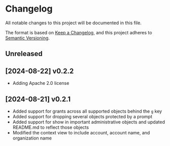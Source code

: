 # Changelog

All notable changes to this project will be documented in this file.

The format is based on [Keep a Changelog](https://keepachangelog.com/en/1.1.0/),
and this project adheres to [Semantic Versioning](https://semver.org/spec/v2.0.0.html).

## Unreleased

## [2024-08-22] v0.2.2

 - Adding Apache 2.0 license

## [2024-08-21] v0.2.1

 - Added support for grants across all supported objects behind the `g` key
 - Added support for dropping several objects protected by a prompt
 - Added support for show in important administrative objects and updated README.md to reflect those objects
 - Modified the context view to include account, account name, and organization name